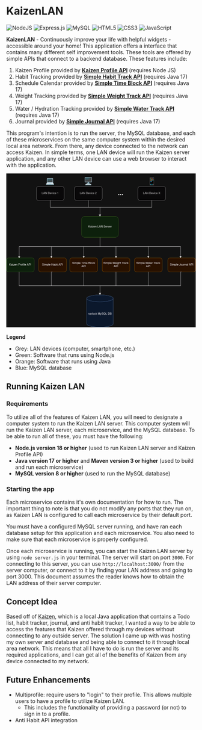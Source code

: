# KaizenLAN

![NodeJS](https://img.shields.io/badge/node.js-6DA55F?style=for-the-badge&logo=node.js&logoColor=white)
![Express.js](https://img.shields.io/badge/express.js-%23404d59.svg?style=for-the-badge&logo=express&logoColor=%2361DAFB)
![MySQL](https://img.shields.io/badge/mysql-%2300f.svg?style=for-the-badge&logo=mysql&logoColor=white)
![HTML5](https://img.shields.io/badge/html5-%23E34F26.svg?style=for-the-badge&logo=html5&logoColor=white)
![CSS3](https://img.shields.io/badge/css3-%231572B6.svg?style=for-the-badge&logo=css3&logoColor=white)
![JavaScript](https://img.shields.io/badge/javascript-%23323330.svg?style=for-the-badge&logo=javascript&logoColor=%23F7DF1E)

**KaizenLAN** - Continuously improve your life with helpful widgets - accessible around your home! This application offers a interface that contains many different self improvement tools. These tools are offered by simple APIs that connect to a backend database. These features include:

1. Kaizen Profile provided by **[Kaizen Profile API](https://github.com/narlock/KaizenLAN/tree/main/kaizen-profile-api)** (requires Node JS)
2. Habit Tracking provided by **[Simple Habit Track API]()** (requires Java 17)
3. Schedule Calendar provided by **[Simple Time Block API](https://github.com/narlock/simple-time-block-api)** (requires Java 17)
4. Weight Tracking provided by **[Simple Weight Track API](https://github.com/narlock/simple-weight-track-api)** (requires Java 17)
5. Water / Hydration Tracking provided by **[Simple Water Track API](https://github.com/narlock/simple-water-track-api)** (requires Java 17)
6. Journal provided by **[Simple Journal API](https://github.com/narlock/simple-journal-api)** (requires Java 17)

This program's intention is to run the server, the MySQL database, and each of these microservices on the same computer system within the desired local area network. From there, any device connected to the network can access Kaizen. In simple terms, one LAN device will run the Kaizen server application, and any other LAN device can use a web browser to interact with the application.

![Concept View](./readme%20assets/Concept.png)

**Legend**
- Grey: LAN devices (computer, smartphone, etc.)
- Green: Software that runs using Node.js
- Orange: Software that runs using Java
- Blue: MySQL database

## Running Kaizen LAN

### Requirements

To utilize all of the features of Kaizen LAN, you will need to designate a computer system to run the Kaizen LAN server. This computer system will run the Kaizen LAN server, each microservice, and the MySQL database. To be able to run all of these, you must have the following:
- **Node.js version 18 or higher** (used to run Kaizen LAN server and Kaizen Profile API)
- **Java version 17 or higher** and **Maven version 3 or higher** (used to build and run each microservice)
- **MySQL version 8 or higher** (used to run the MySQL database)

### Starting the app

Each microservice contains it's own documentation for how to run. The important thing to note is that you do not modify any ports that they run on, as Kaizen LAN is configured to call each microservice by their default port.

You must have a configured MySQL server running, and have ran each database setup for this application and each microservice. You also need to make sure that each microservice is properly configured.

Once each microservice is running, you can start the Kaizen LAN server by using `node server.js` in your terminal. The server will start on port `3000`. For connecting to this server, you can use `http://localhost:3000/` from the server computer, or connect to it by finding your LAN address and going to port 3000. This document assumes the reader knows how to obtain the LAN address of their server computer.

## Concept Idea

Based off of [Kaizen](https://github.com/narlock/Kaizen), which is a local Java application that contains a Todo list, habit tracker, journal, and anti habit tracker, I wanted a way to be able to access the features that Kaizen offered through my devices without connecting to any outside server. The solution I came up with was hosting my own server and database and being able to connect to it through local area network. This means that all I have to do is run the server and its required applications, and I can get all of the benefits of Kaizen from any device connected to my network.

## Future Enhancements
- Multiprofile: require users to "login" to their profile. This allows multiple users to have a profile to utilize Kaizen LAN.
    - This includes the functionality of providing a password (or not) to sign in to a profile.
- Anti Habit API integration